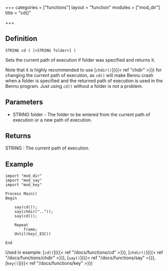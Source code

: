 +++
categories = ["functions"]
layout = "function"
modules = ["mod_dir"]
title = "cd()"

+++

## Definition

    STRING cd ( [<STRING folder>] )

Sets the current path of execution if folder was specified and returns it.

Note that it is highly recommended to use [`chdir()`]({{< ref "chdir" >}}) for changing the current path of execution, as `cd()` will make Bennu crash when a folder is specified and the returned path of execution is used in the Bennu program. Just using `cd()` without a folder is not a problem.

## Parameters

- STRING folder - The folder to be entered from the current path of execution or a new path of execution.

## Returns

STRING : The current path of execution.

## Example

```
import "mod_dir"
import "mod_say"
import "mod_key"

Process Main()
Begin

    say(cd());
    say(chdir(".."));
    say(cd());

    Repeat
        frame;
    Until(key(_ESC))

End
```

Used in example: [`cd()`]({{< ref "/docs/functions/cd" >}}), [`chdir()`]({{< ref "/docs/functions/chdir" >}}), [`say()`]({{< ref "/docs/functions/say" >}}), [`key()`]({{< ref "/docs/functions/key" >}})
